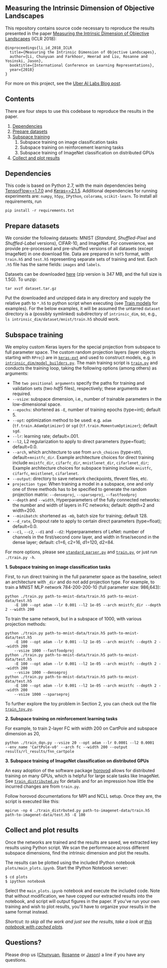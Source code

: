 ## Measuring the Intrinsic Dimension of Objective Landscapes


This repository contains source code necessary to reproduce the results presented in the paper [Measuring the Intrinsic Dimension of Objective Landscapes](https://arxiv.org/abs/1804.08838) (ICLR 2018):

```
@inproceedings{li_id_2018_ICLR
  title={Measuring the Intrinsic Dimension of Objective Landscapes},
  author={Li, Chunyuan and Farkhoor, Heerad and Liu, Rosanne and Yosinski, Jason},
  booktitle={International Conference on Learning Representations},
  year={2018}
}
```

For more on this project, see the [Uber AI Labs Blog post](https://eng.uber.com/intrinsic-dimension).



## Contents
There are four steps to use this codebase to reproduce the results in the paper.

1. [Dependencies](#dependencies)
2. [Prepare datasets](#prepare-datasets)
3. [Subspace training](#subspace-training)
    1. Subspace training on image classification tasks
    2. Subspace training on reinforcement learning tasks
    3. Subspace training of ImageNet classification on distributed GPUs
4. [Collect and plot results](#collect-and-plot-results)



## Dependencies

This code is based on Python 2.7, with the main dependencies being [TensorFlow==1.7.0](https://www.tensorflow.org/) and [Keras==2.1.5](https://keras.io/). Additional dependencies for running experiments are: `numpy`, `h5py`, `IPython`, `colorama`, `scikit-learn`. To install all requirements, run

    pip install -r requirements.txt



## Prepare datasets

We consider the following datasets: MNIST (_Standard_, _Shuffled-Pixel_ and _Shuffled-Label_ versions), CIFAR-10, and ImageNet. For convenience, we provide pre-processed and pre-shuffled versions of all datasets (except ImageNet) in one download file. Data are prepared in `hdf5` format, with `train.h5` and `test.h5` representing separate sets of training and test. Each `.h5` file has the same fields: `images` and `labels`.

Datasets can be downloaded [here](https://drive.google.com/open?id=1tTrPWo2KBejmgaqajL19LxFoBoJsVTlI) (zip version is 347 MB, and the full size is 1.5G). To unzip:

    tar xvzf dataset.tar.gz

Put the downloaded and unzipped data in any directory and supply the relative path to `*.h5` to python script when executing (see [Train models](#Train-models) for examples). For the below examples, it will be assumed the untarred `dataset` directory is a (possibly symlinked) subdirectory of `intrinsic_dim`, so, e.g., `ls intrinsic_dim/dataset/mnist/train.h5` should work.



## Subspace training

We employ custom Keras layers for the special projection from subspace to full parameter space. The custom random projection layers (layer objects starting with `RProj`) are in [`keras-ext`](https://github.com/uber-research/intrinsic-dimension/tree/master/keras_ext) and used to construct models, e.g. in [`intrinsic_dim/model_builders.py`](https://github.com/uber-research/intrinsic-dimension/blob/master/intrinsic_dim/model_builders.py). The main training script is [`train.py`](https://github.com/uber-research/intrinsic-dimension/blob/master/intrinsic_dim/train.py) and conducts the training loop, taking the following options (among others) as arguments:

- The `two positional arguments` specify the paths for training and validation sets (two _hdf5_ files), respectively; these arguments are required.
- `--vsize`: subspace dimension, i.e., number of trainable parameters in the low-dimensional space.
- `--epochs`: shortened as `-E`, number of training epochs (type=int); default 5.
- `--opt`: optimization method to be used: e.g. `adam` (`tf.train.AdamOptimizer`) or `sgd` (`tf.train.MomentumOptimizer`); default `sgd`.
- `--lr`: learning rate; default=.001.
- `--l2`, L2 regularization to apply to direct parameters (type=float); default=0.0.
- `--arch`, which architecture to use from `arch_choices` (type=str), default=`mnistfc_dir`. Example architecture choices for direct training include `mnistfc_dir`, `cifarfc_dir`, `mnistlenet_dir`, `cifarlenet_dir`; Example architecture choices for subspace training include `mnistfc`, `cifarfc`, `mnistlenet`,  `cifarlenet`.
- `--output`: directory to save network checkpoints, tfevent files, etc.
- `projection type`: When training a model in a subspace, one and only one of three methods has to be specified to generate the random projection matrix: `--denseproj`, `--sparseproj`, `--fastfoodproj`
- `--depth` and `--width`, Hyperparameters of the fully connected networks: the number and width of layers in FC networks; default: depth=2 and width=200.
- `--minibatch`: shortened as `-mb`, batch size for training; default 128.
- `--d_rate`, Dropout rate to apply to certain direct parameters (type=float); default=0.0.
- `--c1`, `--c2`, `--d1` and `--d2`: Hyperparameters of LeNet: number of channels in the first/second conv layer, and width in firse/second in the dense layer; default: c1=6, c2=16, d1=120, d2=84.

For more options, please see [`standard_parser.py`](./intrinsic_dim/standard_parser.py) and [`train.py`](./intrinsic_dim/train.py), or just run `./train.py -h`.

**1. Subspace training on image classification tasks**

First, to run direct training in the full parameter space as the baseline, select an architecture with `_dir` and do not add projection type. For example, to train a MNIST MLP network 784-200-200-10 (full parameter size: 986,643):
```
python ./train.py path-to-mnist-data/train.h5 path-to-mnist-data/test.h5
    -E 100 --opt adam --lr 0.001 --l2 1e-05 --arch mnistfc_dir --depth 2 --width 200
```

To train the same network, but in a subspace of 1000, with various projection methods:
```
python ./train.py path-to-mnist-data/train.h5 path-to-mnist-data/test.h5
    -E 100 --opt adam --lr 0.001 --l2 1e-05 --arch mnistfc --depth 2 --width 200
    --vsize 1000 --fastfoodproj
python ./train.py path-to-mnist-data/train.h5 path-to-mnist-data/test.h5
    -E 100 --opt adam --lr 0.001 --l2 1e-05 --arch mnistfc --depth 2 --width 200
    --vsize 1000 --denseproj
python ./train.py path-to-mnist-data/train.h5 path-to-mnist-data/test.h5
    -E 100 --opt adam --lr 0.001 --l2 1e-05 --arch mnistfc --depth 2 --width 200
    --vsize 1000 --sparseproj
```

To further explore the toy problem in Section 2, you can check out the file [`train_toy.py`](./intrinsic_dim/train_toy.py).


**2. Subspace training on reinforcement learning tasks**

For example, to train 2-layer FC with width 200 on CartPole and subspace dimension as 20,
```
python ./train_dqn.py --vsize 20 --opt adam --lr 0.0001 --l2 0.0001
--env_name 'CartPole-v0' --arch fc --width 200 --output results/rl_results/fnn_cartpole
```


**3. Subspace training of ImageNet classification on distributed GPUs**

An easy adoption of the software package [horovod](https://github.com/uber/horovod) allows for distributed training on many GPUs, which is helpful for large scale tasks like ImageNet. See [`train_distributed.py`](./intrinsic_dim/train_distributed.py) for details and for an impression how little the incurred changes are from `train.py`.

Follow horovod documentations for MPI and NCLL setup. Once they are, the script is executed like this:
```
mpirun -np 4 ./train_distrbuted.py path-to-imagenet-data/train.h5 path-to-imagenet-data/test.h5 -E 100
```



## Collect and plot results

Once the networks are trained and the results are saved, we extracted key results using Python script. We scan the performnace across different subspace dimensions, find the intrinsic dimension and plot the results.

The results can be plotted using the included IPython notebook `plots/main_plots.ipynb`.
Start the IPython Notebook server:

```
$ cd plots
$ ipython notebook
```

Select the `main_plots.ipynb` notebook and execute the included
code. Note that without modification, we have copyed our extracted results into the notebook, and script will output figures in the paper. If you've run your own training and wish to plot results, you'll have to organize your results in the same format instead.

_Shortcut: to skip all the work and just see the results, take a look at [this notebook with cached plots](/intrinsic_dim/plots/main_plots.ipynb)._



## Questions?

Please drop us ([Chunyuan](http://chunyuan.li/), [Rosanne](http://users.eecs.northwestern.edu/~rll943/) or [Jason](http://yosinski.com/)) a line if you have any questions.
